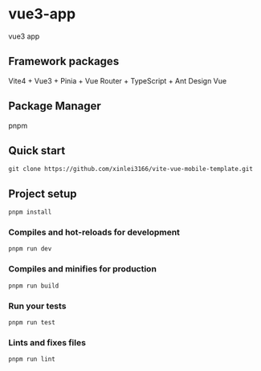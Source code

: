 # vue3-app

vue3 app

## Framework packages

Vite4 + Vue3 + Pinia + Vue Router + TypeScript + Ant Design Vue

## Package Manager
pnpm

## Quick start
```
git clone https://github.com/xinlei3166/vite-vue-mobile-template.git
```

## Project setup
```
pnpm install
```

### Compiles and hot-reloads for development
```
pnpm run dev
```

### Compiles and minifies for production
```
pnpm run build
```

### Run your tests
```
pnpm run test
```

### Lints and fixes files
```
pnpm run lint
```

